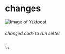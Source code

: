 # changes
![Image of Yaktocat](https://octodex.github.com/images/yaktocat.png)
###### changed code to run better 
```
ls
```
